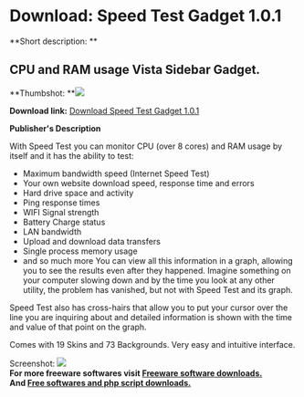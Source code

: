 # Download: Speed Test Gadget 1.0.1

**Short description: **

## CPU and RAM usage Vista Sidebar Gadget.

  
**Thumbshot: **![](http://www.freewarefiles.com/screenshot/sptestgadget101.gif)   
  
**Download link:** [Download Speed Test Gadget 1.0.1](http://freesoftwares.boysofts.com/Speed-Test-Gadget_program_37369.html)  
  

**Publisher's Description**  
  

With Speed Test you can monitor CPU (over 8 cores) and RAM usage by itself and
it has the ability to test:

  * Maximum bandwidth speed (Internet Speed Test) 
  * Your own website download speed, response time and errors 
  * Hard drive space and activity 
  * Ping response times 
  * WIFI Signal strength 
  * Battery Charge status 
  * LAN bandwidth 
  * Upload and download data transfers 
  * Single process memory usage 
  * and so much more 
You can view all this information in a graph, allowing you to see the results
even after they happened. Imagine something on your computer slowing down and
by the time you look at any other utility, the problem has vanished, but not
with Speed Test and its graph.

Speed Test also has cross-hairs that allow you to put your cursor over the
line you are inquiring about and detailed information is shown with the time
and value of that point on the graph.

Comes with 19 Skins and 73 Backgrounds. Very easy and intuitive interface.

  
  
Screenshot: ![](http://www.freewarefiles.com/screenshot/sptestgadget101.gif)  
**For more freeware softwares visit [Freeware software downloads.](http://freesoftwares.boysofts.com/)**   
**And [Free softwares and php script downloads.](http://www.boysofts.com/)**

